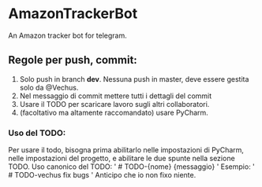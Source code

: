 # AmazonTrackerBot
An Amazon tracker bot for telegram.


## Regole per push, commit:
  1. Solo push in branch **dev**. Nessuna push in master, deve essere gestita solo da @Vechus.
  2. Nel messaggio di commit mettere tutti i dettagli del commit
  3. Usare il TODO per scaricare lavoro sugli altri collaboratori.
  4. (facoltativo ma altamente raccomandato) usare PyCharm.

### Uso del TODO:
  Per usare il todo, bisogna prima abilitarlo nelle impostazioni di PyCharm, nelle impostazioni del progetto, e abilitare le due spunte nella sezione TODO.
  Uso canonico del TODO: 
  ' # TODO-{nome} {messaggio} '
  Esempio:
  ' # TODO-vechus fix bugs '
  Anticipo che io non fixo niente.
